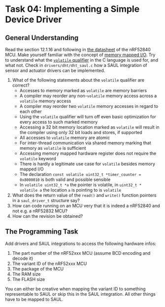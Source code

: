 Task 04: Implementing a Simple Device Driver
============================================

General Understanding
---------------------

Read the section 12.1.16 and following in [the datasheet](https://infocenter.nordicsemi.com/pdf/nRF52840_OPS_v0.5.pdf) of the nRF52840 MCU.
Make yourself familiar with the concept of [memory mapped I/O](https://en.wikipedia.org/wiki/Memory-mapped_I/O).
Try to understand what the [`volatile` qualifier](https://blog.regehr.org/archives/28) in the C language is used for, and what not.
Check in `drivers/dht/dht_saul.c` how a SAUL integration of sensor and actuator drivers can be implemented.

1. What of the following statements about the `volatile` qualifier are correct?
    - Accesses to memory marked as `volatile` are memory barriers
    - A compiler may reorder any non-`volatile` memory access across a `volatile` memory access
    - A compiler may reorder two `volatile` memory accesses in regard to each other
    - Using the `volatile` qualifier will turn off even basic optimization for every access to such marked memory
    - Accessing a 32 bit memory location marked as `volatile` will result in the compiler using only 32 bit loads and stores, if supported
    - All accesses to `volatile` memory are atomic
    - For inter-thread communication via shared memory marking that memory as `volatile` is sufficient
    - Accessing memory mapped hardware register does not require the `volatile` keyword
    - There is hardly a legitimate use case for `volatile` besides memory mapped I/O
    - The declaration `const volatile uint32_t *timer_counter = 0x8000010` is both valid and possible sensible
    - In `volatile uint32_t *a` the pointer is volatile, in `uint32_t * volatile a` the location `a` is pointing to is `volatile`
1. What does the return value of the `read()` and `write()` function pointers in a `saul_driver_t` structure say?
1. How can code running on an MCU very that it is indeed a nRF52840 and not e.g. a nRF52832 MCU?
1. How can the revision be obtained?


The Programming Task
--------------------

Add drivers and SAUL integrations to access the following hardware infos:

1. The part number of the nRF52xxx MCU (assume BCD encoding and decode it)
1. The variant ID of the nRF52xxx MCU
1. The package of the MCU
1. The RAM size
1. The FLASH size

You can either be creative when mapping the variant ID to something representable to SAUL or skip this in the SAUL integration.
All other things have to be mapped to SAUL.
